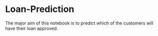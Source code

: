 # Loan-Prediction
The major aim of this notebook is to predict which of the customers will have their loan approved.

